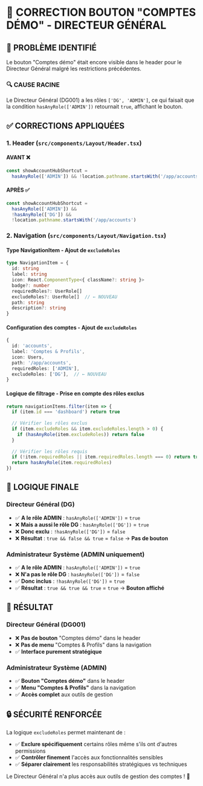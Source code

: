 # 🔧 CORRECTION BOUTON "COMPTES DÉMO" - DIRECTEUR GÉNÉRAL

## 🎯 PROBLÈME IDENTIFIÉ

Le bouton "Comptes démo" était encore visible dans le header pour le Directeur Général malgré les restrictions précédentes.

### 🔍 **CAUSE RACINE**
Le Directeur Général (DG001) a les rôles `['DG', 'ADMIN']`, ce qui faisait que la condition `hasAnyRole(['ADMIN'])` retournait `true`, affichant le bouton.

## ✅ CORRECTIONS APPLIQUÉES

### 1. **Header** (`src/components/Layout/Header.tsx`)

#### **AVANT** ❌
```typescript
const showAccountHubShortcut =
  hasAnyRole(['ADMIN']) && !location.pathname.startsWith('/app/accounts')
```

#### **APRÈS** ✅
```typescript
const showAccountHubShortcut =
  hasAnyRole(['ADMIN']) && 
  !hasAnyRole(['DG']) && 
  !location.pathname.startsWith('/app/accounts')
```

### 2. **Navigation** (`src/components/Layout/Navigation.tsx`)

#### **Type NavigationItem** - Ajout de `excludeRoles`
```typescript
type NavigationItem = {
  id: string
  label: string
  icon: React.ComponentType<{ className?: string }>
  badge?: number
  requiredRoles?: UserRole[]
  excludeRoles?: UserRole[]  // ← NOUVEAU
  path: string
  description?: string
}
```

#### **Configuration des comptes** - Ajout de `excludeRoles`
```typescript
{
  id: 'accounts',
  label: 'Comptes & Profils',
  icon: Users,
  path: '/app/accounts',
  requiredRoles: ['ADMIN'],
  excludeRoles: ['DG'],  // ← NOUVEAU
}
```

#### **Logique de filtrage** - Prise en compte des rôles exclus
```typescript
return navigationItems.filter(item => {
  if (item.id === 'dashboard') return true
  
  // Vérifier les rôles exclus
  if (item.excludeRoles && item.excludeRoles.length > 0) {
    if (hasAnyRole(item.excludeRoles)) return false
  }
  
  // Vérifier les rôles requis
  if (!item.requiredRoles || item.requiredRoles.length === 0) return true
  return hasAnyRole(item.requiredRoles)
})
```

## 🎯 LOGIQUE FINALE

### **Directeur Général (DG)**
- ✅ **A le rôle ADMIN** : `hasAnyRole(['ADMIN'])` = `true`
- ❌ **Mais a aussi le rôle DG** : `hasAnyRole(['DG'])` = `true`
- ❌ **Donc exclu** : `!hasAnyRole(['DG'])` = `false`
- ❌ **Résultat** : `true && false && true` = `false` → **Pas de bouton**

### **Administrateur Système (ADMIN uniquement)**
- ✅ **A le rôle ADMIN** : `hasAnyRole(['ADMIN'])` = `true`
- ❌ **N'a pas le rôle DG** : `hasAnyRole(['DG'])` = `false`
- ✅ **Donc inclus** : `!hasAnyRole(['DG'])` = `true`
- ✅ **Résultat** : `true && true && true` = `true` → **Bouton affiché**

## 🚀 RÉSULTAT

### **Directeur Général (DG001)**
- ❌ **Pas de bouton** "Comptes démo" dans le header
- ❌ **Pas de menu** "Comptes & Profils" dans la navigation
- ✅ **Interface purement stratégique**

### **Administrateur Système (ADMIN)**
- ✅ **Bouton "Comptes démo"** dans le header
- ✅ **Menu "Comptes & Profils"** dans la navigation
- ✅ **Accès complet** aux outils de gestion

## 🔒 SÉCURITÉ RENFORCÉE

La logique `excludeRoles` permet maintenant de :
- ✅ **Exclure spécifiquement** certains rôles même s'ils ont d'autres permissions
- ✅ **Contrôler finement** l'accès aux fonctionnalités sensibles
- ✅ **Séparer clairement** les responsabilités stratégiques vs techniques

Le Directeur Général n'a plus accès aux outils de gestion des comptes ! 🎯
